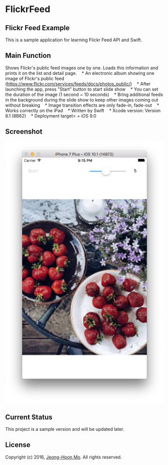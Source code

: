 # FlickrFeed
## Flickr Feed Example

This is a sample application for learning Flickr Feed API and Swift.

## Main Function
Shows Flickr's public feed images one by one.
Loads this information and prints it on the list and detail page.
   * An electronic album showing one image of Flickr's public feed (https://www.flickr.com/services/feeds/docs/photos_public/)
   * After launching the app, press "Start" button to start slide show
   * You can set the duration of the image (1 second ~ 10 seconds)
   * Bring additional feeds in the background during the slide show to keep other images coming out without breaking
   * Image transition effects are only fade-in, fade-out
   * Works correctly on the iPad
   * Written by Swift
   * Xcode version: Version 8.1 (8B62)
   * Deployment target> = iOS 9.0
  

## Screenshot
![](https://raw.githubusercontent.com/picomax/FlickrFeed/master/Screenshot.png)

## Current Status

This project is a sample version and will be updated later.

## License

Copyright (c) 2016, [Jeong-Hoon Mo](https://github.com/picomax).
All rights reserved.


